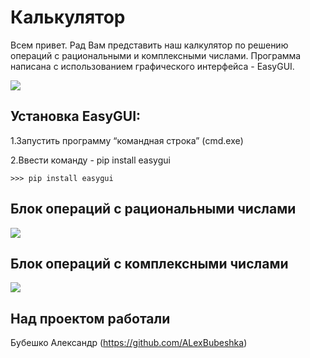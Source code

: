  Калькулятор
==============
Всем привет. Рад Вам представить наш калкулятор по решению операций с рациональными и комплексными числами.
Программа написана с использованием графического интерфейса - EasyGUI.	

<a href="https://files.fm/f/75huqfmky"><img src="https://files.fm/thumb_show.php?i=75huqfmky"></a>

Установка EasyGUI:
-------------
1.Запустить программу “командная строка” (cmd.exe)

2.Ввести команду - pip install easygui

    >>> pip install easygui

Блок операций с рациональными числами
---------------------------------------
<a href="https://files.fm/f/faettr48q"><img src="https://files.fm/thumb_show.php?i=faettr48q"></a>

Блок операций с комплексными числами
---------------------------------------
<a href="https://files.fm/f/emr3vch72"><img src="https://files.fm/thumb_show.php?i=emr3vch72"></a>

Над проектом работали
---------------------------------------
Бубешко Александр (https://github.com/ALexBubeshka)
